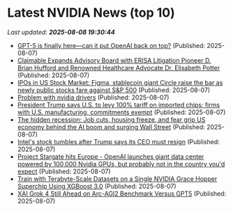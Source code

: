 # Latest NVIDIA News (top 10)
_Last updated: **2025-08-08 19:30:44**_

- [GPT-5 is finally here—can it put OpenAI back on top?](https://fortune.com/2025/08/07/gpt-5-is-finally-here-can-it-put-openai-back-on-top/) (Published: 2025-08-07)
- [Claimable Expands Advisory Board with ERISA Litigation Pioneer D. Brian Hufford and Renowned Healthcare Advocate Dr. Elisabeth Potter](https://www.globenewswire.com/news-release/2025/08/07/3129569/0/en/Claimable-Expands-Advisory-Board-with-ERISA-Litigation-Pioneer-D-Brian-Hufford-and-Renowned-Healthcare-Advocate-Dr-Elisabeth-Potter.html) (Published: 2025-08-07)
- [IPOs in US Stock Market: Figma, stablecoin giant Circle raise the bar as newly public stocks fare against S&P 500](https://economictimes.indiatimes.com/news/international/us/ipos-in-us-stock-market-figma-stablecoin-giant-circle-raise-the-bar-as-newly-public-stocks-fare-against-sp-500/articleshow/123174159.cms) (Published: 2025-08-07)
- [Problem with nvidia drivers](https://askubuntu.com/questions/1554202/problem-with-nvidia-drivers) (Published: 2025-08-07)
- [President Trump says U.S. to levy 100% tariff on imported chips; firms with U.S. manufacturing, commitments exempt](https://macdailynews.com/2025/08/07/president-trump-says-u-s-to-levy-100-tariff-on-imported-chips-firms-with-u-s-manufacturing-commitments-exempt/) (Published: 2025-08-07)
- [The hidden recession: Job cuts, housing freeze, and fear grip US economy behind the AI boom and surging Wall Street](https://economictimes.indiatimes.com/news/international/us/us-economy-recession-under-trump-the-hidden-recession-job-cuts-housing-freeze-and-fear-grip-us-economy-behind-the-ai-boom-and-surging-wall-street/articleshow/123171896.cms) (Published: 2025-08-07)
- [Intel's stock tumbles after Trump says its CEO must resign](https://www.boston.com/news/business/2025/08/07/intels-stock-tumbles-after-trump-says-its-ceo-must-resign/) (Published: 2025-08-07)
- [Project Stargate hits Europe - OpenAI launches giant data center powered by 100,000 Nvidia GPUs, but probably not in the country you'd expect](https://www.techradar.com/pro/project-stargate-hits-europe-openai-launches-giant-data-center-powered-by-100-000-nvidia-gpus-but-probably-not-in-the-country-youd-expect) (Published: 2025-08-07)
- [Train with Terabyte-Scale Datasets on a Single NVIDIA Grace Hopper Superchip Using XGBoost 3.0](https://developer.nvidia.com/blog/train-with-terabyte-scale-datasets-on-a-single-nvidia-grace-hopper-superchip-using-xgboost-3-0/) (Published: 2025-08-07)
- [XAI Grok 4 Still Ahead on Arc-AGI2 Benchmark Versus GPT5](https://www.nextbigfuture.com/2025/08/xai-grok-4-still-ahead-on-arc-agi2-benchmark-versus-gpt5.html) (Published: 2025-08-07)
